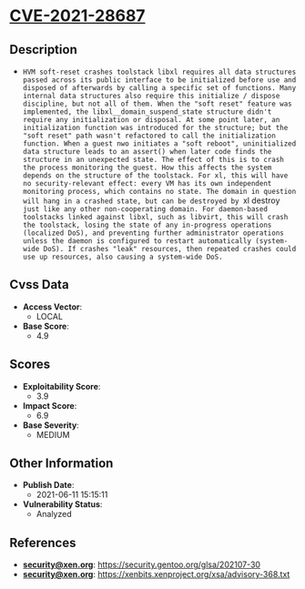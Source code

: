 
# [CVE-2021-28687](https://cve.mitre.org/cgi-bin/cvename.cgi?name=CVE-2021-28687)

## Description

- `HVM soft-reset crashes toolstack libxl requires all data structures passed across its public interface to be initialized before use and disposed of afterwards by calling a specific set of functions. Many internal data structures also require this initialize / dispose discipline, but not all of them. When the "soft reset" feature was implemented, the libxl__domain_suspend_state structure didn't require any initialization or disposal. At some point later, an initialization function was introduced for the structure; but the "soft reset" path wasn't refactored to call the initialization function. When a guest nwo initiates a "soft reboot", uninitialized data structure leads to an assert() when later code finds the structure in an unexpected state. The effect of this is to crash the process monitoring the guest. How this affects the system depends on the structure of the toolstack. For xl, this will have no security-relevant effect: every VM has its own independent monitoring process, which contains no state. The domain in question will hang in a crashed state, but can be destroyed by `xl destroy` just like any other non-cooperating domain. For daemon-based toolstacks linked against libxl, such as libvirt, this will crash the toolstack, losing the state of any in-progress operations (localized DoS), and preventing further administrator operations unless the daemon is configured to restart automatically (system-wide DoS). If crashes "leak" resources, then repeated crashes could use up resources, also causing a system-wide DoS.`

## Cvss Data

- **Access Vector**:
  - LOCAL
- **Base Score**:
  - 4.9

## Scores

- **Exploitability Score**:
  - 3.9
- **Impact Score**:
  - 6.9
- **Base Severity**:
  - MEDIUM

## Other Information

- **Publish Date**:
  - 2021-06-11 15:15:11
- **Vulnerability Status**:
  - Analyzed

## References

- **security@xen.org**: https://security.gentoo.org/glsa/202107-30
- **security@xen.org**: https://xenbits.xenproject.org/xsa/advisory-368.txt

